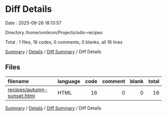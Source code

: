 # Diff Details

Date : 2025-09-26 18:13:57

Directory /home/omikron/Projects/odin-recipes

Total : 1 files,  16 codes, 0 comments, 0 blanks, all 16 lines

[Summary](results.md) / [Details](details.md) / [Diff Summary](diff.md) / Diff Details

## Files
| filename | language | code | comment | blank | total |
| :--- | :--- | ---: | ---: | ---: | ---: |
| [recipes/autumn-sunset.html](/recipes/autumn-sunset.html) | HTML | 16 | 0 | 0 | 16 |

[Summary](results.md) / [Details](details.md) / [Diff Summary](diff.md) / Diff Details